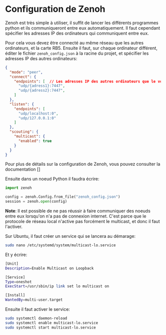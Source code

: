 # Configuration de Zenoh

Zenoh est très simple à utiliser, il suffit de lancer les différents programmes python et ils communiqueront entre eux automatiquement. Il faut cependant
spécifier les adresses IP des ordinateurs qui communiquent entre eux.

Pour cela vous devez être connecté au même réseau que les autres ordinateurs, et la carte RB5. Ensuite il faut, sur chaque ordinateur différent,
éditer le fichier `zenoh_config.json` à la racine du projet, et spécifier les adresses IP des autres ordinateurs:

```json
{
  "mode": "peer",
  "connect": {
    "endpoints": [  // Les adresses IP des autres ordinateurs que le votre, avec le port 7447 et le protocole udp
      "udp/{adress1}:7447",
      "udp/{adress2}:7447",
    ]
  },
  "listen": {
    "endpoints": [
      "udp/localhost:0",
      "udp/127.0.0.1:0"
    ]
  },
  "scouting": {
    "multicast": {
      "enabled": true
    }
  }
}
```

Pour plus de détails sur la configuration de Zenoh, vous pouvez consulter la documentation []

Ensuite dans un noeud Python il faudra écrire:

```python
import zenoh

config = zenoh.Config.from_file("zenoh_config.json")
session = zenoh.open(config)
```

**Note**: Il est possible de ne pas réussir à faire communiquer des noeuds entre eux lorsqu'on n'a pas de connexion internet. C'est parce que le
protocole de réseau local n'active pas forcément le multicast, et donc il faut l'activer.

Sur Ubuntu, il faut créer un service qui se lancera au démarage:

```bash
sudo nano /etc/systemd/system/multicast-lo.service
```

Et y écrire:

```bash
[Unit]
Description=Enable Multicast on Loopback

[Service]
Type=oneshot
ExecStart=/usr/sbin/ip link set lo multicast on

[Install]
WantedBy=multi-user.target
```

Ensuite il faut activer le service:

```bash
sudo systemctl daemon-reload
sudo systemctl enable multicast-lo.service
sudo systemctl start multicast-lo.service
```
